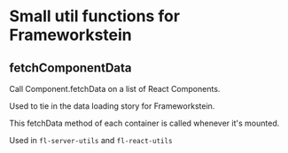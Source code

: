 # Small util functions for Frameworkstein

fetchComponentData
------------------

Call Component.fetchData on a list of React Components.

Used to tie in the data loading story for Frameworkstein.

This fetchData method of each container is called whenever it's mounted.

Used in `fl-server-utils` and `fl-react-utils`
